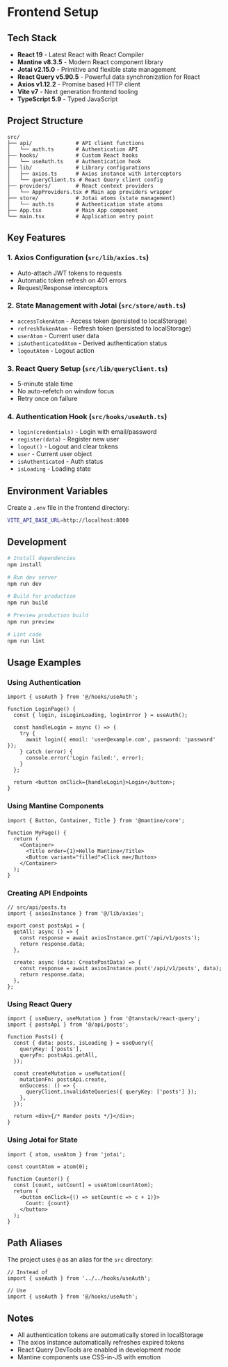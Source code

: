 # Frontend Setup

## Tech Stack

- **React 19** - Latest React with React Compiler
- **Mantine v8.3.5** - Modern React component library
- **Jotai v2.15.0** - Primitive and flexible state management
- **React Query v5.90.5** - Powerful data synchronization for React
- **Axios v1.12.2** - Promise based HTTP client
- **Vite v7** - Next generation frontend tooling
- **TypeScript 5.9** - Typed JavaScript

## Project Structure

```
src/
├── api/              # API client functions
│   └── auth.ts       # Authentication API
├── hooks/            # Custom React hooks
│   └── useAuth.ts    # Authentication hook
├── lib/              # Library configurations
│   ├── axios.ts      # Axios instance with interceptors
│   └── queryClient.ts # React Query client config
├── providers/        # React context providers
│   └── AppProviders.tsx # Main app providers wrapper
├── store/            # Jotai atoms (state management)
│   └── auth.ts       # Authentication state atoms
├── App.tsx           # Main App component
└── main.tsx          # Application entry point
```

## Key Features

### 1. Axios Configuration (`src/lib/axios.ts`)
- Auto-attach JWT tokens to requests
- Automatic token refresh on 401 errors
- Request/Response interceptors

### 2. State Management with Jotai (`src/store/auth.ts`)
- `accessTokenAtom` - Access token (persisted to localStorage)
- `refreshTokenAtom` - Refresh token (persisted to localStorage)
- `userAtom` - Current user data
- `isAuthenticatedAtom` - Derived authentication status
- `logoutAtom` - Logout action

### 3. React Query Setup (`src/lib/queryClient.ts`)
- 5-minute stale time
- No auto-refetch on window focus
- Retry once on failure

### 4. Authentication Hook (`src/hooks/useAuth.ts`)
- `login(credentials)` - Login with email/password
- `register(data)` - Register new user
- `logout()` - Logout and clear tokens
- `user` - Current user object
- `isAuthenticated` - Auth status
- `isLoading` - Loading state

## Environment Variables

Create a `.env` file in the frontend directory:

```bash
VITE_API_BASE_URL=http://localhost:8000
```

## Development

```bash
# Install dependencies
npm install

# Run dev server
npm run dev

# Build for production
npm run build

# Preview production build
npm run preview

# Lint code
npm run lint
```

## Usage Examples

### Using Authentication

```tsx
import { useAuth } from '@/hooks/useAuth';

function LoginPage() {
  const { login, isLoginLoading, loginError } = useAuth();

  const handleLogin = async () => {
    try {
      await login({ email: 'user@example.com', password: 'password' });
    } catch (error) {
      console.error('Login failed:', error);
    }
  };

  return <button onClick={handleLogin}>Login</button>;
}
```

### Using Mantine Components

```tsx
import { Button, Container, Title } from '@mantine/core';

function MyPage() {
  return (
    <Container>
      <Title order={1}>Hello Mantine</Title>
      <Button variant="filled">Click me</Button>
    </Container>
  );
}
```

### Creating API Endpoints

```tsx
// src/api/posts.ts
import { axiosInstance } from '@/lib/axios';

export const postsApi = {
  getAll: async () => {
    const response = await axiosInstance.get('/api/v1/posts');
    return response.data;
  },
  
  create: async (data: CreatePostData) => {
    const response = await axiosInstance.post('/api/v1/posts', data);
    return response.data;
  },
};
```

### Using React Query

```tsx
import { useQuery, useMutation } from '@tanstack/react-query';
import { postsApi } from '@/api/posts';

function Posts() {
  const { data: posts, isLoading } = useQuery({
    queryKey: ['posts'],
    queryFn: postsApi.getAll,
  });

  const createMutation = useMutation({
    mutationFn: postsApi.create,
    onSuccess: () => {
      queryClient.invalidateQueries({ queryKey: ['posts'] });
    },
  });

  return <div>{/* Render posts */}</div>;
}
```

### Using Jotai for State

```tsx
import { atom, useAtom } from 'jotai';

const countAtom = atom(0);

function Counter() {
  const [count, setCount] = useAtom(countAtom);
  return (
    <button onClick={() => setCount(c => c + 1)}>
      Count: {count}
    </button>
  );
}
```

## Path Aliases

The project uses `@` as an alias for the `src` directory:

```tsx
// Instead of
import { useAuth } from '../../hooks/useAuth';

// Use
import { useAuth } from '@/hooks/useAuth';
```

## Notes

- All authentication tokens are automatically stored in localStorage
- The axios instance automatically refreshes expired tokens
- React Query DevTools are enabled in development mode
- Mantine components use CSS-in-JS with emotion


